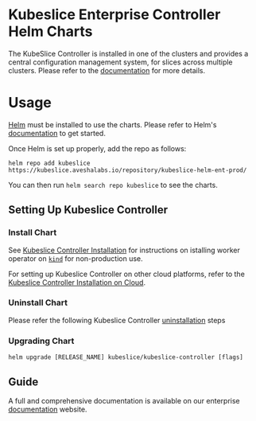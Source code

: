 # Kubeslice Enterprise Controller Helm Charts


The KubeSlice Controller is installed in one of the clusters and provides a central configuration management system, for slices across multiple clusters. Please refer to the [documentation](https://docs.avesha.io/documentation/enterprise/1.3.0/architecture) for more details.

# Usage

[Helm](https://helm.sh) must be installed to use the charts.
Please refer to Helm's [documentation](https://helm.sh/docs/) to get started.

Once Helm is set up properly, add the repo as follows:

```console
helm repo add kubeslice https://kubeslice.aveshalabs.io/repository/kubeslice-helm-ent-prod/ 
```

You can then run `helm search repo kubeslice` to see the charts.

## Setting Up Kubeslice Controller

### Install Chart

See [Kubeslice Controller Installation](https://docs.avesha.io/documentation/enterprise/1.3.0/getting-started-with-kind-clusters#installing-the-kubeslice-controller) for instructions on istalling worker operator on [`kind`](https://kind.sigs.k8s.io/) for non-production use.

For setting up Kubeslice Controller on other cloud platforms, refer to the [Kubeslice Controller Installation on Cloud](https://docs.avesha.io/documentation/enterprise/1.3.0/getting-started-with-cloud-clusters/installing-kubeslice/installing-the-kubeslice-controller).

### Uninstall Chart

Please refer the following Kubeslice Controller [uninstallation](https://docs.avesha.io/documentation/enterprise/1.3.0/getting-started-with-cloud-clusters/uninstalling-kubeslice/) steps

### Upgrading Chart

```console
helm upgrade [RELEASE_NAME] kubeslice/kubeslice-controller [flags]
```

Guide
---
A full and comprehensive documentation is available on our enterprise [documentation](https://docs.avesha.io/documentation/enterprise/1.3.0/) website.
